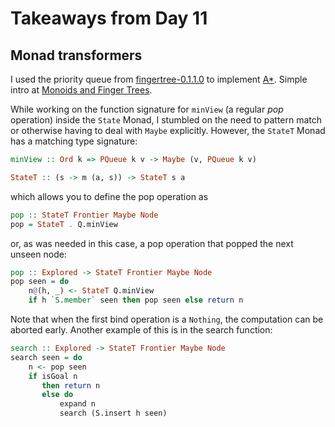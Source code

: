 # Takeaways from Day 11

## Monad transformers

I used the priority queue from
[fingertree-0.1.1.0](https://hackage.haskell.org/package/fingertree-0.1.1.0) to
implement [A*](https://en.wikipedia.org/wiki/A*_search_algorithm). Simple intro
at [Monoids and Finger
Trees](http://apfelmus.nfshost.com/articles/monoid-fingertree.html).

While working on the function signature for `minView` (a regular _pop_
operation) inside the `State` Monad, I stumbled on the need to pattern match or
otherwise having to deal with `Maybe` explicitly. However, the `StateT` Monad
has a matching type signature:

```haskell
minView :: Ord k => PQueue k v -> Maybe (v, PQueue k v)
```

```haskell
StateT :: (s -> m (a, s)) -> StateT s a
```

which allows you to define the pop operation as

```haskell
pop :: StateT Frontier Maybe Node
pop = StateT . Q.minView
```

or, as was needed in this case, a pop operation that popped the next unseen
node:

```haskell
pop :: Explored -> StateT Frontier Maybe Node
pop seen = do
    n@(h, _) <- StateT Q.minView
    if h `S.member` seen then pop seen else return n
```

Note that when the first bind operation is a `Nothing`, the computation can be
aborted early. Another example of this is in the search function:

```haskell
search :: Explored -> StateT Frontier Maybe Node
search seen = do
    n <- pop seen
    if isGoal n
       then return n
       else do
           expand n
           search (S.insert h seen)
```
